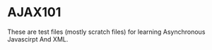 # AJAX101

These are test files (mostly scratch files) for learning Asynchronous Javascirpt And XML.